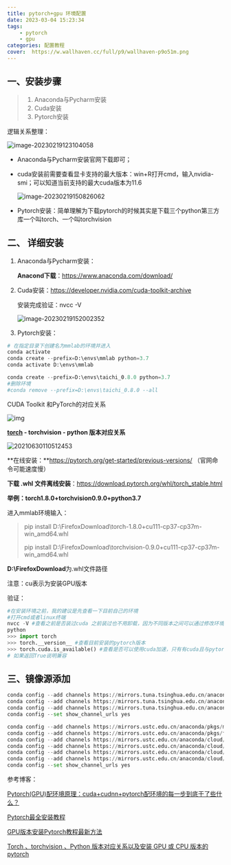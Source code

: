 ```yaml
---
title: pytorch+gpu 环境配置
date: 2023-03-04 15:23:34
tags: 
	- pytorch
	- gpu
categories: 配置教程
cover:  https://w.wallhaven.cc/full/p9/wallhaven-p9o51m.png
---
```

<!-- more -->   
## 一、安装步骤

> 1. Anaconda与Pycharm安装
> 2. Cuda安装
> 3. Pytorch安装

逻辑关系整理：

![image-20230219123104058](https://gitee.com/juzihhu/image_bed/raw/master/img/202302222030590.png)

- Anaconda与Pycharm安装官网下载即可；

- cuda安装前需要查看显卡支持的最大版本：win+R打开cmd，输入nvidia-smi；可以知道当前支持的最大cuda版本为11.6

  ![image-20230219150826062](https://gitee.com/juzihhu/image_bed/raw/master/img/202302222032470.png)

- Pytorch安装：简单理解为下载pytorch的时候其实是下载三个python第三方库一个叫torch、一个叫torchvision

  

## 二、 详细安装

1. Anaconda与Pycharm安装：

   **Anacond下载**：https://www.anaconda.com/download/

2. Cuda安装：https://developer.nvidia.com/cuda-toolkit-archive

   安装完成验证：nvcc -V

   ![image-20230219152002352](https://gitee.com/juzihhu/image_bed/raw/master/img/202302222032885.png)

3. Pytorch安装：

   

```python
# 在指定目录下创建名为mmlab的环境并进入
conda activate
conda create --prefix=D:\envs\mmlab python=3.7
conda activate D:\envs\mmlab

conda create --prefix=D:\envs\taichi_0.8.0 python=3.7
#删除环境
#conda remove --prefix=D:\envs\taichi_0.8.0 --all
```

CUDA Toolkit 和PyTorch的对应关系

![img](https://gitee.com/juzihhu/image_bed/raw/master/img/202302222033188.png)

**[torch](https://so.csdn.net/so/search?q=torch&spm=1001.2101.3001.7020) - torchvision - python 版本对应关系**

![20210630110512453](https://gitee.com/juzihhu/image_bed/raw/master/img/202302222033189.png)

**在线安装：**https://pytorch.org/get-started/previous-versions/  （官网命令可能速度慢）

**下载 .whl 文件离线安装**：https://download.pytorch.org/whl/torch_stable.html

**举例：torch1.8.0+torchvision0.9.0+python3.7**

进入mmlab环境输入：

> pip install D:\FirefoxDownload\torch-1.8.0+cu111-cp37-cp37m-win_amd64.whl
>
> pip install D:\FirefoxDownload\torchvision-0.9.0+cu111-cp37-cp37m-win_amd64.whl

**D:\FirefoxDownload**为.whl文件路径

注意：cu表示为安装GPU版本



验证：

```python
#在安装环境之前，我的建议是先查看一下目前自己的环境
#打开cmd或者linux终端
nvcc -V #查看之前是否装过cuda 之前装过也不用卸载，因为不同版本之间可以通过修改环境变量更换。
python
>>> import torch
>>> torch.__version__ #查看目前安装的pytorch版本
>>> torch.cuda.is_available() #查看是否可以使用cuda加速，只有有cuda且与pytorch兼容的情况才是True
# 如果返回True说明兼容
```



## 三、镜像源添加

```python
conda config --add channels https://mirrors.tuna.tsinghua.edu.cn/anaconda/pkgs/free/
conda config --add channels https://mirrors.tuna.tsinghua.edu.cn/anaconda/cloud/conda-forge 
conda config --add channels https://mirrors.tuna.tsinghua.edu.cn/anaconda/cloud/msys2/
conda config --set show_channel_urls yes

conda config --add channels https://mirrors.ustc.edu.cn/anaconda/pkgs/main/
conda config --add channels https://mirrors.ustc.edu.cn/anaconda/pkgs/free/
conda config --add channels https://mirrors.ustc.edu.cn/anaconda/cloud/conda-forge/
conda config --add channels https://mirrors.ustc.edu.cn/anaconda/cloud/msys2/
conda config --add channels https://mirrors.ustc.edu.cn/anaconda/cloud/bioconda/
conda config --add channels https://mirrors.ustc.edu.cn/anaconda/cloud/menpo/
conda config --set show_channel_urls yes
```





参考博客：

[Pytorch(GPU)配环境原理：cuda+cudnn+pytorch配环境的每一步到底干了些什么？](https://blog.csdn.net/cyl_csdn_1/article/details/124721494)

[Pytorch最全安装教程](https://blog.csdn.net/weixin_44904136/article/details/123285884)

[GPU版本安装Pytorch教程最新方法](https://blog.csdn.net/qq_45956730/article/details/126600028)

[Torch 、torchvision 、Python 版本对应关系以及安装 GPU 或 CPU 版本的 pytorch](https://blog.csdn.net/qq_40630902/article/details/118356845)